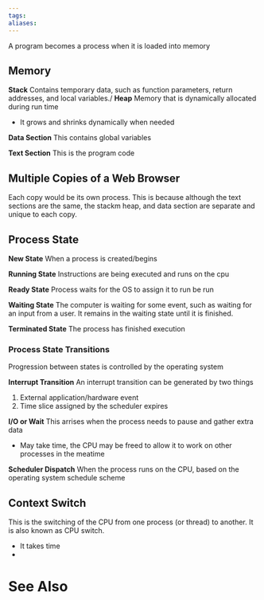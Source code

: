 ```yaml
---
tags: 
aliases:
---
```

A program becomes a process when it is loaded into memory

## Memory
**Stack**
Contains temporary data, such as function parameters, return addresses, and local variables./
**Heap**
Memory that is dynamically allocated during run time
- It grows and shrinks dynamically when needed

**Data Section**
This contains global variables

**Text Section**
This is the program code

## Multiple Copies of a Web Browser
Each copy would be its own process.
This is because although the text sections are the same, the stackm heap, and data section are separate and unique to each copy.


## Process State
**New State**
When a process is created/begins

**Running State**
Instructions are being executed and runs on the cpu

**Ready State**
Process waits for the OS to assign it to run be run

**Waiting State**
The computer is waiting for some event, such as waiting for an input from a user. It remains in the waiting state until it is finished.

**Terminated State**
The process has finished execution

### Process State Transitions
Progression between states is controlled by the operating system

**Interrupt Transition**
An interrupt transition can be generated by two things
1. External application/hardware event
2. Time slice assigned by the scheduler expires

**I/O or Wait**
This arrises when the process needs to pause and gather extra data
- May take time, the CPU may be freed to allow it to work on other processes in the meatime

**Scheduler Dispatch**
When the process runs on the CPU, based on the operating system schedule scheme



## Context Switch
This is the switching of the CPU from one process (or thread) to another. It is also known as CPU switch.
- It takes time
- 


# See Also


